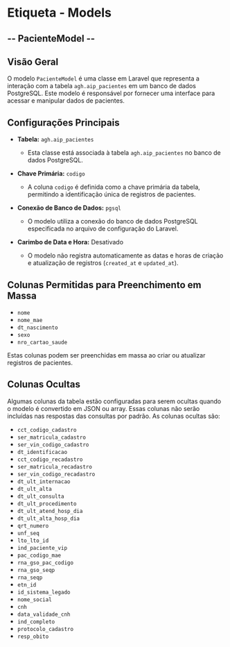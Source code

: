 # Etiqueta - Models 

## -- PacienteModel --

## Visão Geral

O modelo `PacienteModel` é uma classe em Laravel que representa a interação com a tabela `agh.aip_pacientes` em um banco de dados PostgreSQL. Este modelo é responsável por fornecer uma interface para acessar e manipular dados de pacientes.

## Configurações Principais

- **Tabela:** `agh.aip_pacientes`
  - Esta classe está associada à tabela `agh.aip_pacientes` no banco de dados PostgreSQL.

- **Chave Primária:** `codigo`
  - A coluna `codigo` é definida como a chave primária da tabela, permitindo a identificação única de registros de pacientes.

- **Conexão de Banco de Dados:** `pgsql`
  - O modelo utiliza a conexão do banco de dados PostgreSQL especificada no arquivo de configuração do Laravel.

- **Carimbo de Data e Hora:** Desativado
  - O modelo não registra automaticamente as datas e horas de criação e atualização de registros (`created_at` e `updated_at`).

## Colunas Permitidas para Preenchimento em Massa

- `nome`
- `nome_mae`
- `dt_nascimento`
- `sexo`
- `nro_cartao_saude`

Estas colunas podem ser preenchidas em massa ao criar ou atualizar registros de pacientes.

## Colunas Ocultas

Algumas colunas da tabela estão configuradas para serem ocultas quando o modelo é convertido em JSON ou array. Essas colunas não serão incluídas nas respostas das consultas por padrão. As colunas ocultas são:

- `cct_codigo_cadastro`
- `ser_matricula_cadastro`
- `ser_vin_codigo_cadastro`
- `dt_identificacao`
- `cct_codigo_recadastro`
- `ser_matricula_recadastro`
- `ser_vin_codigo_recadastro`
- `dt_ult_internacao`
- `dt_ult_alta`
- `dt_ult_consulta`
- `dt_ult_procedimento`
- `dt_ult_atend_hosp_dia`
- `dt_ult_alta_hosp_dia`
- `qrt_numero`
- `unf_seq`
- `lto_lto_id`
- `ind_paciente_vip`
- `pac_codigo_mae`
- `rna_gso_pac_codigo`
- `rna_gso_seqp`
- `rna_seqp`
- `etn_id`
- `id_sistema_legado`
- `nome_social`
- `cnh`
- `data_validade_cnh`
- `ind_completo`
- `protocolo_cadastro`
- `resp_obito`
